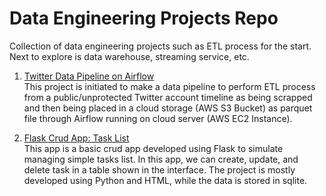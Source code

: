 # Data Engineering Projects Repo
Collection of data engineering projects such as ETL process for the start. Next to explore is data warehouse, streaming service, etc. 

1. [Twitter Data Pipeline on Airflow](https://github.com/docksgit/dataeng/tree/main/twitter-data-pipeline-airflow) \
This project is initiated to make a data pipeline to perform ETL process from a public/unprotected Twitter account timeline as being scrapped and then being placed in a cloud storage (AWS S3 Bucket) as parquet file through Airflow running on cloud server (AWS EC2 Instance).

1. [Flask Crud App: Task List](https://github.com/docksgit/dataeng/tree/flask-app/interactive-task-list-flask-app) \
This app is a basic crud app developed using Flask to simulate managing simple tasks list. In this app, we can create, update, and delete task in a table shown in the interface. The project is mostly developed using Python and HTML, while the data is stored in sqlite.

